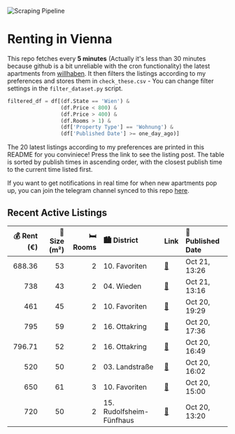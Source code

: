 ![Scraping Pipeline](https://github.com/AthomsG/renting-in-vienna/actions/workflows/run_pipeline.yml/badge.svg)


# Renting in Vienna

This repo fetches every **5 minutes** (Actually it's less than 30 minutes because github is a bit unreliable with the cron functionality) the latest apartments from [willhaben](https://www.willhaben.at/).
It then filters the listings according to my preferences and stores them in `check_these.csv` - You can change filter settings in the `filter_dataset.py` script.

```python
filtered_df = df[(df.State == 'Wien') & 
                 (df.Price < 800) &
                 (df.Price > 400) &
                 (df.Rooms > 1) &
                 (df['Property Type'] == 'Wohnung') &
                 (df['Published Date'] >= one_day_ago)]
```

The 20 latest listings according to my preferences are printed in this README for you conviniece! Press the link to see the listing post.
The table is sorted by publish times in ascending order, with the closest publish time to the current time listed first.

If you want to get notifications in real time for when new apartments pop up, you can join the telegram channel synced to this repo [here](https://t.me/+1HPAYOf5BSsyNTlk).

## Recent Active Listings

|   💰 Rent (€) |   📏 Size (m²) |   🛏️ Rooms | 🏙️ District              | Link                                                                                                                                                                                                                                    | 📅 Published Date   |
|-------------:|--------------:|-----------:|:-------------------------|:----------------------------------------------------------------------------------------------------------------------------------------------------------------------------------------------------------------------------------------|:-------------------|
|       688.36 |            53 |          2 | 10. Favoriten            | [🔗](https://www.willhaben.at/iad/immobilien/d/mietwohnungen/wien/wien-1100-favoriten/unbefristete-sehr-helle-wohnung-in-einem-gepflegten-stilaltbauhaus-%28mit-lift%29---direkt-bei-der-u1-station-altes-landgut-gelegen%21-812133982/) | Oct 21, 13:26      |
|       738    |            43 |          2 | 04. Wieden               | [🔗](https://www.willhaben.at/iad/immobilien/d/mietwohnungen/wien/wien-1040-wieden/generalsanierte-2-zimmer-wohnung-im-altbau-n%C3%A4he-naschmarkt---unbefristet-1214294067/)                                                            | Oct 21, 13:16      |
|       461    |            45 |          2 | 10. Favoriten            | [🔗](https://www.willhaben.at/iad/immobilien/d/mietwohnungen/wien/wien-1100-favoriten/2-zimmer-gemeindewohnung-%28vmd:-oktober-2025%29-1726656485/)                                                                                      | Oct 20, 19:29      |
|       795    |            59 |          2 | 16. Ottakring            | [🔗](https://www.willhaben.at/iad/immobilien/d/mietwohnungen/wien/wien-1160-ottakring/provisionsfrei:-sonniger-59m%C2%B2-altbau-mit-2-zimmern-und-lift---1160-wien-1301427543/)                                                          | Oct 20, 17:36      |
|       796.71 |            52 |          2 | 16. Ottakring            | [🔗](https://www.willhaben.at/iad/immobilien/d/mietwohnungen/wien/wien-1160-ottakring/open-house-am-22.10.---keine-anrufe---anfragen-nur-per-mail-1077685579/)                                                                           | Oct 20, 16:49      |
|       520    |            50 |          2 | 03. Landstraße           | [🔗](https://www.willhaben.at/iad/immobilien/d/mietwohnungen/wien/wien-1030-landstra%C3%9Fe/sonnige-gemeindewohnung-3.-bezirk-%28rabenhof%29-1197414041/)                                                                                | Oct 20, 16:02      |
|       650    |            61 |          3 | 10. Favoriten            | [🔗](https://www.willhaben.at/iad/immobilien/d/mietwohnungen/wien/wien-1100-favoriten/gemeindewohnung-781037298/)                                                                                                                        | Oct 20, 15:00      |
|       720    |            50 |          2 | 15. Rudolfsheim-Fünfhaus | [🔗](https://www.willhaben.at/iad/immobilien/d/mietwohnungen/wien/wien-1150-rudolfsheim-f%C3%BCnfhaus/provisionsfrei:-gro%C3%9Fz%C3%BCgige-mietwohnung-in-guter-lage-nahe-mariahilfer-stra%C3%9Fe/sechshauser-stra%C3%9Fe-2092861450/)   | Oct 20, 13:20      |
